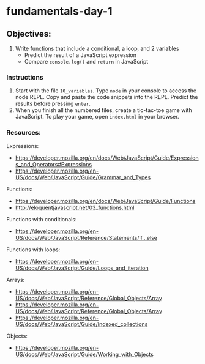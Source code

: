 # fundamentals-day-1

## Objectives:
1. Write functions that include a conditional, a loop, and 2 variables
    * Predict the result of a JavaScript expression
    * Compare `console.log()` and `return` in JavaScript 
  
### Instructions

1. Start with the file `10_variables`. Type `node` in your console to access the node REPL.  Copy and paste the code snippets into the REPL.  Predict the results before pressing `enter`.
1. When you finish all the numbered files, create a tic-tac-toe game with JavaScript.  To play your game, open `index.html` in your browser.  

### Resources:

Expressions:
- https://developer.mozilla.org/en/docs/Web/JavaScript/Guide/Expressions_and_Operators#Expressions
- https://developer.mozilla.org/en-US/docs/Web/JavaScript/Guide/Grammar_and_Types

Functions:
- https://developer.mozilla.org/en/docs/Web/JavaScript/Guide/Functions
- http://eloquentjavascript.net/03_functions.html

Functions with conditionals:
- https://developer.mozilla.org/en-US/docs/Web/JavaScript/Reference/Statements/if…else

Functions with loops:
- https://developer.mozilla.org/en-US/docs/Web/JavaScript/Guide/Loops_and_iteration

Arrays:
- https://developer.mozilla.org/en-US/docs/Web/JavaScript/Reference/Global_Objects/Array
- https://developer.mozilla.org/en-US/docs/Web/JavaScript/Reference/Global_Objects/Array
- https://developer.mozilla.org/en-US/docs/Web/JavaScript/Guide/Indexed_collections

Objects:
- https://developer.mozilla.org/en-US/docs/Web/JavaScript/Guide/Working_with_Objects
